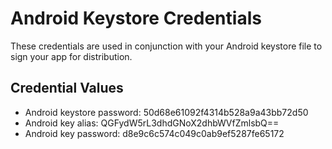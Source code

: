 # Android Keystore Credentials

These credentials are used in conjunction with your Android keystore file to sign your app for distribution. 

## Credential Values

- Android keystore password: 50d68e61092f4314b528a9a43bb72d50
- Android key alias: QGFydW5rL3dhdGNoX2dhbWVfZmlsbQ==
- Android key password: d8e9c6c574c049c0ab9ef5287fe65172
      